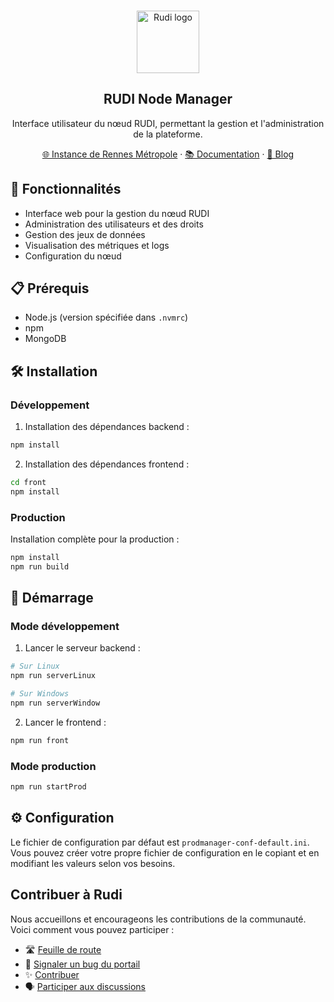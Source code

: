 <br>
<p align="center">
  <a href="https://rudi.rennesmetropole.fr/">
  <img src="https://blog.rudi.bzh/wp-content/uploads/2020/11/logo_bleu_orange.svg" width=100px alt="Rudi logo" />  </a>
</p>

<h2 align="center" >RUDI Node Manager</h3>
<p align="center">Interface utilisateur du nœud RUDI, permettant la gestion et l'administration de la plateforme.</p>

<p align="center"><a href="https://rudi.rennesmetropole.fr/">🌐 Instance de Rennes Métropole</a> · <a href="doc.rudi.bzh">📚 Documentation</a> ·  <a href="https://blog.rudi.bzh/">📰 Blog</a><p>


## 🚀 Fonctionnalités

- Interface web pour la gestion du nœud RUDI
- Administration des utilisateurs et des droits
- Gestion des jeux de données
- Visualisation des métriques et logs
- Configuration du nœud

## 📋 Prérequis

- Node.js (version spécifiée dans `.nvmrc`)
- npm
- MongoDB

## 🛠 Installation

### Développement

1. Installation des dépendances backend :
```bash
npm install
```

2. Installation des dépendances frontend :
```bash
cd front
npm install
```

### Production

Installation complète pour la production :
```bash
npm install
npm run build
```

## 🚦 Démarrage

### Mode développement

1. Lancer le serveur backend :
```bash
# Sur Linux
npm run serverLinux

# Sur Windows
npm run serverWindow
```

2. Lancer le frontend :
```bash
npm run front
```

### Mode production

```bash
npm run startProd
```

## ⚙️ Configuration

Le fichier de configuration par défaut est `prodmanager-conf-default.ini`. Vous pouvez créer votre propre fichier de configuration en le copiant et en modifiant les valeurs selon vos besoins.


## Contribuer à Rudi

Nous accueillons et encourageons les contributions de la communauté. Voici comment vous pouvez participer :
- 🛣️ [Feuille de route](https://github.com/orgs/rudi-platform/projects/2)
- 🐞 [Signaler un bug du portail](https://github.com/rudi-platform/rudi-node-manager/issues)
- ✨ [Contribuer](https://github.com/rudi-platform/.github/blob/main/CONTRIBUTING.md)
- 🗣️ [Participer aux discussions](https://github.com/orgs/rudi-platform/discussions)
